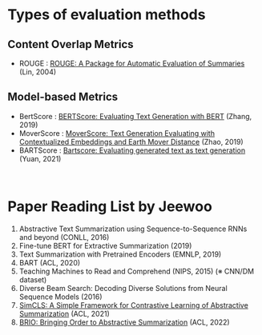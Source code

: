 # Types of evaluation methods 
## Content Overlap Metrics
* ROUGE : [ROUGE: A Package for Automatic Evaluation of Summaries](https://aclanthology.org/W04-1013) (Lin, 2004)

## Model-based Metrics
* BertScore : [BERTScore: Evaluating Text Generation with BERT](https://arxiv.org/abs/1904.09675) (Zhang, 2019)
* MoverScore : [MoverScore: Text Generation Evaluating with Contextualized Embeddings and Earth Mover Distance](https://arxiv.org/abs/1909.02622) (Zhao, 2019)
* BARTScore : [Bartscore: Evaluating generated text as text generation](https://arxiv.org/abs/2106.11520) (Yuan, 2021)
<br>

# Paper Reading List by Jeewoo
1) Abstractive Text Summarization using Sequence-to-Sequence RNNs and beyond (CONLL, 2016)
2) Fine-tune BERT for Extractive Summarization (2019)
3) Text Summarization with Pretrained Encoders (EMNLP, 2019)
4) BART (ACL, 2020)
5) Teaching Machines to Read and Comprehend (NIPS, 2015) (※ CNN/DM dataset)
6) Diverse Beam Search: Decoding Diverse Solutions from Neural Sequence Models (2016)
7) [SimCLS: A Simple Framework for Contrastive Learning of Abstractive Summarization](https://github.com/yixinL7/SimCLS) (ACL, 2021)
8) [BRIO: Bringing Order to Abstractive Summarization](https://github.com/yixinL7/BRIO) (ACL, 2022)
